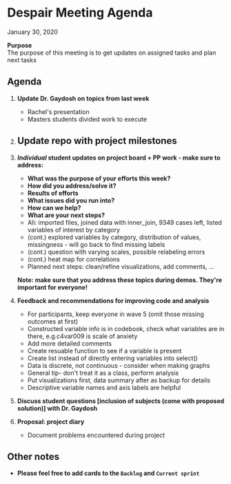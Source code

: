 # Despair Meeting Agenda

January 30, 2020

**Purpose**  
The purpose of this meeting is to get updates on assigned tasks and plan next tasks

## Agenda
1. **Update Dr. Gaydosh on topics from last week**  
    - Rachel's presentation
    - Masters students divided work to execute
2. **Update repo with project milestones**  
    - 
3. **_Individual_ student updates on project board + PP work - make sure to address:**  
    - **What was the purpose of your efforts this week?**    
    - **How did you address/solve it?**  
    - **Results of efforts**  
    - **What issues did you run into?**  
    - **How can we help?**  
    - **What are your next steps?**  
    - Ali: imported files, joined data with inner_join, 9349 cases left, listed variables of interest by category
    - (cont.) explored variables by category, distribution of values, missingness - will go back to find missing labels
    - (cont.) question with varying scales, possible relabeling errors 
    - (cont.) heat map for correlations
    - Planned next steps: clean/refine visualizations, add comments, ...
    
   **Note:  make sure that you address these topics during demos.  They're important for everyone!**
4. **Feedback and recommendations for improving code and analysis**
    - For participants, keep everyone in wave 5 (omit those missing outcomes at first)
    - Constructed variable info is in codebook, check what variables are in there, e.g.c4var009 is scale of anxiety
    - Add more detailed comments
    - Create resuable function to see if a variable is present
    - Create list instead of directly entering variables into select()
    - Data is discrete, not continuous - consider when making graphs
    - General tip- don't treat it as a class, perform analysis
    - Put visualizations first, data summary after as backup for details
    - Descriptive variable names and axis labels are helpful
    
    
5. **Discuss student questions [inclusion of subjects (come with proposed solution)] with Dr. Gaydosh** 
6. **Proposal: project diary**
    - Document problems encountered during project

## Other notes
- **Please feel free to add cards to the `Backlog` and `Current sprint`**
